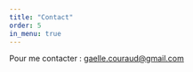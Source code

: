 ```yaml
---
title: "Contact"
order: 5
in_menu: true
---
```

Pour me contacter : [gaelle.couraud@gmail.com](mailto:gaelle.couraud@gmail.com) 